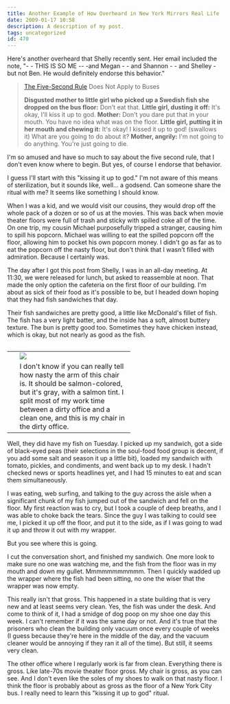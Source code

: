 ```yaml
---
title: Another Example of How Overheard in New York Mirrors Real Life
date: 2009-01-17 10:58
description: A description of my post.
tags: uncategorized
id: 470
---
```

Here's another overheard that Shelly recently sent.  Her email included the note,  "- - THIS IS SO ME -- -and Megan - - and Shannon - - and Shelley -  but not Ben.  He would definitely endorse this behavior."

<blockquote><a href="http://www.overheardinnewyork.com/archives/005563.html" target="_blank">The Five-Second Rule</a> Does Not Apply to Buses 

<b>Disgusted mother to little girl who picked up a Swedish fish she dropped on the bus floor:</b> Don't eat that.
<b>Little girl, dusting it off:</b> It's okay, I'll kiss it up to god.
<b>Mother:</b> Don't you dare put that in your mouth. You have no idea what was on the floor.
<b>Little girl, putting it in her mouth and chewing it:</b> It's okay! I kissed it up to god! (swallows it) What are you going to do about it?
<b>Mother, angrily:</b> I'm not going to do anything. You're just going to die.
</blockquote>

I'm so amused and have so much to say about the five second rule, that I don't even know where to begin.  But yes, of course I endorse that behavior.

I guess I'll start with this "kissing it up to god."  I'm not aware of this means of sterilization, but it sounds like, well... a godsend.  Can someone share the ritual with me?  It seems like something I should know.

When I was a kid, and we would visit our cousins, they would drop off the whole pack of a dozen or so of us at the movies.  This was back when movie theater floors were full of trash and sticky with spilled coke all of the time.  On one trip, my cousin Michael purposefully tripped a stranger, causing him to spill his popcorn.  Michael was willing to eat the spilled popcorn off the floor, allowing him to pocket his own popcorn money.  I didn't go as far as to eat the popcorn off the nasty floor, but don't think that I wasn't filled with admiration.  Because I certainly was.

The day after I got this post from Shelly, I was in an all-day meeting.  At 11:30, we were released for lunch, but asked to reassemble at noon.  That made the only option the cafeteria on the first floor of our building.  I'm about as sick of their food as it's possible to be, but I headed down hoping that they had fish sandwiches that day.

Their fish sandwiches are pretty good, a little like McDonald's fillet of fish.  The fish has a very light batter, and the inside has a soft, almost buttery texture.  The bun is pretty good too.  Sometimes they have chicken instead, which is okay, but not nearly as good as the fish.

<table cellpadding="2" align="right"><tr><td width="5" rowspan="2"><spacer type="block" width="5" height="1"></td><td width="250" ><img src="/img/icfchair.jpg"></td></tr><tr><td class="caption" width="250">I don't know if you can really tell how nasty the arm of this chair is.  It should be salmon-colored, but it's gray, with a salmon tint.  I split most of my work time between a dirty office and a clean one, and this is my chair in the dirty office.</td></tr></table>

Well, they did have my fish on Tuesday.  I picked up my sandwich, got a side of black-eyed peas (their selections in the soul-food food group is decent, if you add some salt and season it up a little bit), loaded my sandwich with tomato, pickles, and condiments, and went back up to my desk.  I hadn't checked news or sports headlines yet, and I had 15 minutes to eat and scan them simultaneously.

I was eating, web surfing, and talking to the guy across the aisle when a significant chunk of my fish jumped out of the sandwich and fell on the floor.  My first reaction was to cry, but I took a couple of deep breaths, and I was able to choke back the tears.  Since the guy I was talking to could see me, I picked it up off the floor, and put it to the side, as if I was going to wad it up and throw it out with my wrapper.

But you see where this is going.

I cut the conversation short, and finished my sandwich.  One more look to make sure no one was watching me, and the fish from the floor was in my mouth and down my gullet. Mmmmmmmmmmm.  Then I quickly wadded up the wrapper where the fish had been sitting, no one the wiser that the wrapper was now empty.


This really isn't that gross.  This happened in a state building that is very new and at least seems very clean.  Yes, the fish was under the desk.  And come to think of it, I had a smidge of dog poop on my shoe one day this week.  I can't remember if it was the same day or not.  And it's true that the prisoners who clean the building only vacuum once every couple of weeks (I guess because they're here in the middle of the day, and the vacuum cleaner would be annoying if they ran it all of the time).  But still, it seems very clean.

The other office where I regularly work is far from clean.  Everything there is gross.  Like late-70s movie theater floor gross.  My chair is gross, as you can see.  And I don't even like the soles of my shoes to walk on that nasty floor.  I think the floor is probably about as gross as the floor of a New York City bus.  I really need to learn this "kissing it up to god" ritual.

